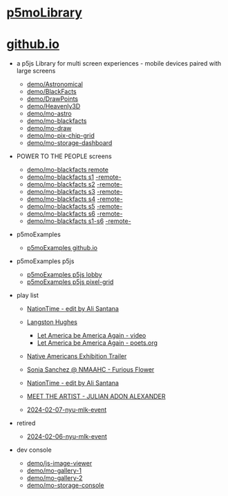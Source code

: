 # [p5moLibrary](https://github.com/molab-itp/p5moLibrary)

# [github.io](https://molab-itp.github.io/p5moLibrary/src?v=32)

- a p5js Library for multi screen experiences - mobile devices paired with large screens

  - [demo/Astronomical](demo/Astronomical?v=32)
  - [demo/BlackFacts](demo/BlackFacts?v=32)
  - [demo/DrawPoints](demo/DrawPoints?v=32)
  - [demo/Heavenly3D](demo/Heavenly3D?v=32)
  - [demo/mo-astro](demo/mo-astro?v=32)
  - [demo/mo-blackfacts](demo/mo-blackfacts?v=32)
  - [demo/mo-draw](demo/mo-draw?v=32)
  - [demo/mo-pix-chip-grid](demo/mo-pix-chip-grid?v=32)
  - [demo/mo-storage-dashboard](demo/mo-storage-dashboard?v=32)

- POWER TO THE PEOPLE screens

  - [demo/mo-blackfacts remote](demo/mo-blackfacts?v=32)
  - [demo/mo-blackfacts s1](demo/mo-blackfacts?v=32&group=s1&qrcode=mo-blackfacts-qrcode-1.png) [-remote-](demo/mo-blackfacts?v=32&group=s1)
  - [demo/mo-blackfacts s2](demo/mo-blackfacts?v=32&group=s2&qrcode=mo-blackfacts-qrcode-2.png) [-remote-](demo/mo-blackfacts?v=32&group=s2)
  - [demo/mo-blackfacts s3](demo/mo-blackfacts?v=32&group=s3&qrcode=mo-blackfacts-qrcode-3.png) [-remote-](demo/mo-blackfacts?v=32&group=s3)
  - [demo/mo-blackfacts s4](demo/mo-blackfacts?v=32&group=s4&qrcode=mo-blackfacts-qrcode-4.png) [-remote-](demo/mo-blackfacts?v=32&group=s4)
  - [demo/mo-blackfacts s5](demo/mo-blackfacts?v=32&group=s5&qrcode=mo-blackfacts-qrcode-5.png) [-remote-](demo/mo-blackfacts?v=32&group=s5)
  - [demo/mo-blackfacts s6](demo/mo-blackfacts?v=32&group=s6&qrcode=mo-blackfacts-qrcode-6.png) [-remote-](demo/mo-blackfacts?v=32&group=s6)
  - [demo/mo-blackfacts s1-s6](demo/mo-blackfacts?v=32&group=s1,s2,s3,s4,s5,s6&qrcode=mo-blackfacts-qrcode-1-6.png) [-remote-](demo/mo-blackfacts?v=32&group=s1,s2,s3,s4,s5,s6)

- p5moExamples

  - [ p5moExamples github.io ](https://molab-itp.github.io/p5moExamples)

- p5moExamples p5js

  - [ p5moExamples p5js lobby ](https://editor.p5js.org/jht9629-nyu/sketches/vP6sWN4Cu)
  - [ p5moExamples p5js pixel-grid ](https://editor.p5js.org/jht9629-nyu/sketches/CntV1JQNp)

- play list

  - [NationTime - edit by Ali Santana](demo/mo-videoplayer?playlist=-UtKxghWlvY&title=NationTime%20-%20ELUCID%20-%20BETAMAX&qrcode=NationTime.png)

  - [Langston Hughes ](demo/BlackFacts?playlist=XzI3huqpCi4)

    - [Let America be America Again - video](demo/mo-blackfacts?playlist=CFNM8GB_Yp0&title=%E2%98%85)
    - [Let America be America Again - poets.org](https://poets.org/poem/let-america-be-america-again)

  - [Native Americans Exhibition Trailer](demo/BlackFacts?playlist=hpjNGTYvpxw)

  - [Sonia Sanchez @ NMAAHC - Furious Flower](demo/mo-blackfacts?playlist=FNLp8e-cfgk&title=Sonia%20Sanchez)

  - [NationTime - edit by Ali Santana](demo/mo-videoplayer?playlist=-UtKxghWlvY&title=NationTime%20-%20ELUCID%20-%20BETAMAX&qrcode=NationTime.png)

  - [MEET THE ARTIST - JULIAN ADON ALEXANDER](demo/mo-blackfacts?playlist=wk0La_2igws&title=MEET%20THE%20ARTIST%20-%20JULIAN%20ADON%20ALEXANDE%20-%20What%20it%20is&qrcode=JULIAN.png)

  - [2024-02-07-nyu-mlk-event](demo/mo-blackfacts?playlist=lG758MniLYg&qrcode=annoucement-01.png&title=2024-02-07-nyu-mlk-event)

- retired

  - [2024-02-06-nyu-mlk-event](demo/mo-blackfacts?playlist=zbRz5xTaLYI&qrcode=annoucement-01.png&title=2024-02-06-nyu-mlk-event)
  <!-- - [Weapons of White Destruction - TJ](demo/mo-blackfacts?playlist=ob8YQPGJiHY&title=Weapons%20of%20White%20Destruction%20-%20TJ&&qrcode=TJ.png) -->

- dev console

  - [demo/js-image-viewer](demo/js-image-viewer?v=32)
  - [demo/mo-gallery-1](demo/mo-gallery-1?v=32)
  - [demo/mo-gallery-2](demo/mo-gallery-2?v=32)
  - [demo/mo-storage-console](demo/mo-storage-console?v=32)

<!--

- retired
  - [demo/mo-astro-host-0](demo/mo-astro-host-0?v=32)
  - [demo/mo-astro-host-1](demo/mo-astro-host-1?v=32)
  - [demo/mo-astro-remote-0](demo/mo-astro-remote-0?v=32)
  - [demo/mo-astro-remote-1](demo/mo-astro-remote-1?v=32)

  - [demo/mo-blackfacts-host](demo/mo-blackfacts-host?v=32)
  - [demo/mo-blackfacts-remote](demo/mo-blackfacts-remote?v=32)

# https://www.youtube.com/watch?v=hpjNGTYvpxw
# The Land Carries Our Ancestors: Contemporary Art by Native Americans Exhibition Trailer

 -->
